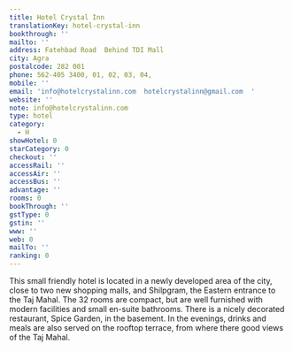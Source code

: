 ```yaml
---
title: Hotel Crystal Inn
translationKey: hotel-crystal-inn
bookthrough: ''
mailto: ''
address: Fatehbad Road  Behind TDI Mall
city: Agra
postalcode: 282 001
phone: 562-405 3400, 01, 02, 03, 04,
mobile: ''
email: 'info@hotelcrystalinn.com  hotelcrystalinn@gmail.com  '
website: ''
note: info@hotelcrystalinn.com
type: hotel
category:
  - H
showHotel: 0
starCategory: 0
checkout: ''
accessRail: ''
accessAir: ''
accessBus: ''
advantage: ''
rooms: 0
bookThrough: ''
gstType: 0
gstin: ''
www: ''
web: 0
mailTo: ''
ranking: 0
---
```







This small friendly hotel is located in a newly developed area of the city, close to two new shopping malls, and Shilpgram, the Eastern entrance to the Taj Mahal. The 32 rooms are compact, but are well furnished with modern facilities and small en-suite bathrooms. There is a nicely decorated restaurant, Spice Garden, in the basement. In the evenings, drinks and meals are also served on the rooftop terrace, from where there good views of the Taj Mahal.